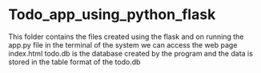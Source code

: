 # Todo_app_using_python_flask
This folder contains the files created using the flask and on running the app.py file in the terminal of the system we can access the web page index.html
todo.db is the database created by the program and the data is stored in the table format of the todo.db
